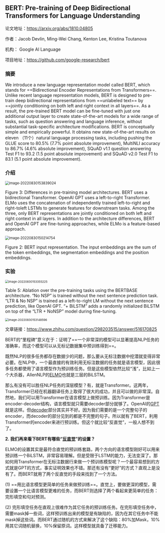 ## BERT: Pre-training of Deep Bidirectional Transformers for Language Understanding

论文地址：https://arxiv.org/abs/1810.04805

作者：Jacob Devlin, Ming-Wei Chang, Kenton Lee, Kristina Toutanova

机构： Google AI Language

项目地址：https://github.com/google-research/bert



### 摘要

We introduce a new language representation model called BERT, which stands for ==Bidirectional Encoder Representations from Transformers==. Unlike recent language representation models, BERT is designed to pre-train deep bidirectional representations from ==unlabeled text== by ==jointly conditioning on both left and right context in all layers==. As a result, the pre-trained BERT model can be fine-tuned with just one additional output layer to create state-of-the-art models for a wide range of tasks, such as question answering and language inference, without substantial task-specific architecture modifications.
BERT is conceptually simple and empirically powerful. It obtains new state-of-the-art results on eleven （11个）natural language processing tasks, including pushing the GLUE score to 80.5% (7.7% point absolute improvement), MultiNLI accuracy to 86.7% (4.6% absolute improvement), SQuAD v1.1 question answering Test F1 to 93.2 (1.5 point absolute improvement) and SQuAD v2.0 Test F1 to 83.1 (5.1 point absolute improvement).

### 介绍

<img src="D:\Notes\raw_images\image-20220830153839024.png" alt="image-20220830153839024" style="zoom:80%;" />

Figure 3: Differences in pre-training model architectures. BERT uses a bidirectional Transformer. OpenAI GPT uses a left-to-right Transformer. ELMo uses the concatenation of independently trained left-to-right and right-toleft LSTMs to generate features for downstream tasks. Among the three, only BERT representations are jointly conditioned on both left and right context in all layers. In addition to the architecture differences, BERT and OpenAI GPT are fine-tuning approaches, while ELMo is a feature-based approach.

<img src="D:\Notes\raw_images\image-20220830150214754.png" alt="image-20220830150214754" style="zoom:80%;" />

Figure 2: BERT input representation. The input embeddings are the sum of the token embeddings, the segmentation embeddings and the position embeddings.



### 实验

<img src="D:\Notes\raw_images\image-20220830153355225.png" alt="image-20220830153355225" style="zoom:67%;" />

Table 5: Ablation over the pre-training tasks using the BERTBASE architecture. “No NSP” is trained without the next sentence prediction task. “LTR & No NSP” is trained as a left-to-right LM without the next sentence prediction, like OpenAI GPT. “+ BiLSTM” adds a randomly initialized BiLSTM on top of the “LTR + NoNSP” model during fine-tuning.

<img src="D:\Notes\raw_images\image-20220830153148596.png" alt="image-20220830153148596" style="zoom:67%;" />



文章链接：https://www.zhihu.com/question/298203515/answer/516170825

BERT的“里程碑”意义在于：证明了==一个非常深的模型可以显著提高NLP任务的准确率，而这个模型可以从无标记数据集中预训练得到==。

既然NLP的很多任务都存在数据少的问题，那么要从无标注数据中挖潜就变得非常必要。在NLP中，一个最直接的有效利用无标注数据的任务就是语言模型，因此很多任务都使用了语言模型作为预训练任务。但是这些模型依然比较“浅”，比如上一个大杀器，AllenNLP的[ELMO](https://link.zhihu.com/?target=https%3A//arxiv.org/abs/1802.05365)也就是三层的BiLSTM。

那么有没有可以胜任NLP任务的深层模型？有，就是Transformer。这两年，Transformer已经在机器翻译任务上取得了很大的成功，并且可以做的非常深。自然地，我们可以用Transformer在语言模型上做预训练。因为Transformer是encoder-decoder结构，语言模型就只需要decoder部分就够了。OpenAI的[GPT](https://link.zhihu.com/?target=https%3A//s3-us-west-2.amazonaws.com/openai-assets/research-covers/language-unsupervised/language_understanding_paper.pdf)就是这样。但[decoder](https://www.zhihu.com/search?q=decoder&search_source=Entity&hybrid_search_source=Entity&hybrid_search_extra={"sourceType"%3A"answer"%2C"sourceId"%3A516170825})部分其实并不好。因为我们需要的是一个完整句子的encoder，而decoder的部分见到的都是不完整的句子。所以就有了BERT，利用Transformer的encoder来进行预训练。但这个就比较“反直觉”，一般人想不到了。

**2. 我们再来看下BERT有哪些“[反直觉](https://www.zhihu.com/search?q=反直觉&search_source=Entity&hybrid_search_source=Entity&hybrid_search_extra={"sourceType"%3A"answer"%2C"sourceId"%3A516170825})”的设置？**

ELMO的设置其实是最符合直觉的预训练套路，两个方向的语言模型刚好可以用来预训练一个BiLSTM，非常容易理解。但是受限于LSTM的能力，无法变深了。那如何用Transformer在无标注数据行来做一个预训练模型呢？一个最容易想到的方式就是GPT的方式，事实证明效果也不错。那还有没有“更好”的方式？直观上是没有了。而BERT就用了两个反直觉的手段来找到了一个方法。

(1) ==用比语言模型更简单的任务来做预训练==。直觉上，要做更深的模型，需要设置一个比语言模型更难的任务，而BERT则选择了两个看起来更简单的任务：完形填空和句对预测。

(2) 完形填空任务在直观上很难作为其它任务的预训练任务。在完形填空任务中，需要mask掉一些词，这样预训练出来的模型是有缺陷的，因为在其它任务中不能mask掉这些词。而BERT通过随机的方式来解决了这个缺陷：80%加Mask，10%用其它词随机替换，10%保留原词。这样模型就具备了迁移能力。